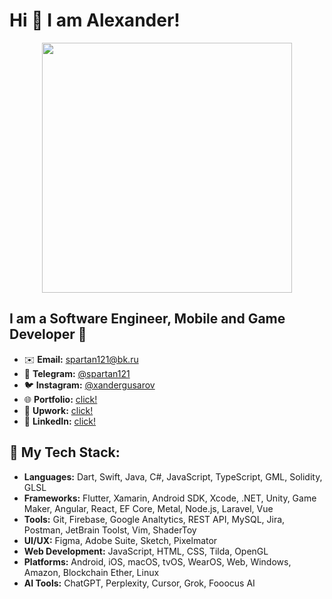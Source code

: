 

# Hi 👋 I am Alexander! 
<p align="center">
  <img src="https://github-readme-stats.vercel.app/api?username=keegooroomie&show_icons=true&theme=dark" width="400">
</p>

## I am a Software Engineer, Mobile and Game Developer 🚀
- ✉️ **Email:** spartan121@bk.ru
- 💼 **Telegram:** [@spartan121](https://spartan121.t.me/)
- 🐦 **Instagram:** [@xandergusarov](https://www.instagram.com/xandergusarov/)
- 🌐 **Portfolio:**  [click!](http://keegooroomie.tilda.ws/)
- 💎 **Upwork:** [click!](https://www.upwork.com/freelancers/~01764e57e0646f2fbf?referrer_url_path=/nx/search/talent/)
- 🔗 **LinkedIn:** [click!](https://www.linkedin.com/in/alexander-gusarov-4a08911a2/) 
  
## **🔧 My Tech Stack:**
- **Languages:** Dart, Swift, Java, C#, JavaScript, TypeScript, GML, Solidity, GLSL
- **Frameworks:** Flutter, Xamarin, Android SDK, Xcode, .NET, Unity, Game Maker, Angular, React, EF Core, Metal, Node.js, Laravel, Vue
- **Tools:** Git, Firebase, Google Analtytics, REST API, MySQL, Jira, Postman, JetBrain Toolst, Vim, ShaderToy
- **UI/UX:** Figma, Adobe Suite, Sketch, Pixelmator
- **Web Development:** JavaScript, HTML, CSS, Tilda, OpenGL
- **Platforms:** Android, iOS, macOS, tvOS, WearOS, Web, Windows, Amazon, Blockchain Ether, Linux 
- **AI Tools:** ChatGPT, Perplexity, Cursor, Grok, Fooocus AI
